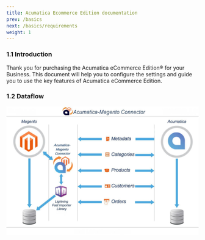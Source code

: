 ```yaml
---
title: Acumatica Ecommerce Edition documentation
prev: /basics
next: /basics/requirements
weight: 1
---
```

### 1.1 Introduction

Thank you for purchasing the Acumatica eCommerce Edition® for your Business. This document will
help you to configure the settings and guide you to use the key features of Acumatica eCommerce Edition.

### 1.2 Dataflow

![Connecter Dataflow](images/dataflow.jpg)
